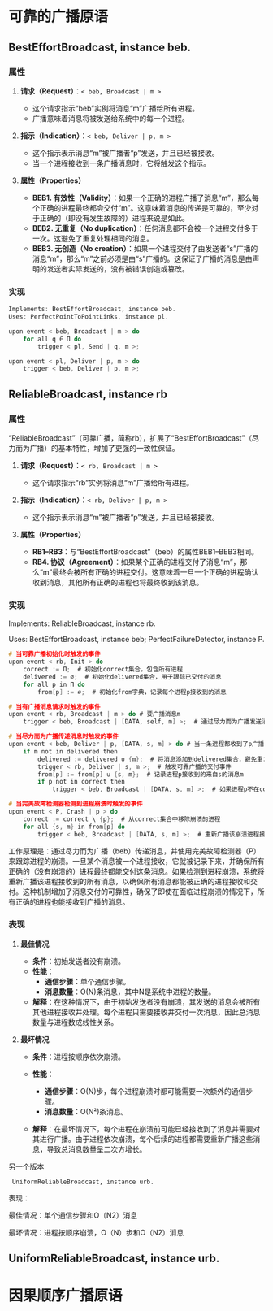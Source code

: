 # 可靠的广播原语

## BestEffortBroadcast, instance beb.

### 属性

1. **请求（Request）**：`< beb, Broadcast | m >`
   - 这个请求指示“beb”实例将消息“m”广播给所有进程。
   - 广播意味着消息将被发送给系统中的每一个进程。

2. **指示（Indication）**：`< beb, Deliver | p, m >`
   - 这个指示表示消息“m”被广播者“p”发送，并且已经被接收。
   - 当一个进程接收到一条广播消息时，它将触发这个指示。

3. **属性（Properties）**
   - **BEB1. 有效性（Validity）**：如果一个正确的进程广播了消息“m”，那么每个正确的进程最终都会交付“m”。这意味着消息的传递是可靠的，至少对于正确的（即没有发生故障的）进程来说是如此。
   - **BEB2. 无重复（No duplication）**：任何消息都不会被一个进程交付多于一次。这避免了重复处理相同的消息。
   - **BEB3. 无创造（No creation）**：如果一个进程交付了由发送者“s”广播的消息“m”，那么“m”之前必须是由“s”广播的。这保证了广播的消息是由声明的发送者实际发送的，没有被错误创造或篡改。

### 实现

```c
Implements: BestEffortBroadcast, instance beb.
Uses: PerfectPointToPointLinks, instance pl.

upon event < beb, Broadcast | m > do
	for all q ∈ Π do
		trigger < pl, Send | q, m >;

upon event < pl, Deliver | p, m > do
	trigger < beb, Deliver | p, m >;
```

## ReliableBroadcast, instance rb

### 属性

“ReliableBroadcast”（可靠广播，简称rb），扩展了“BestEffortBroadcast”（尽力而为广播）的基本特性，增加了更强的一致性保证。

1. **请求（Request）**：`< rb, Broadcast | m >`
   - 这个请求指示“rb”实例将消息“m”广播给所有进程。

2. **指示（Indication）**：`< rb, Deliver | p, m >`
   - 这个指示表示消息“m”被广播者“p”发送，并且已经被接收。

3. **属性（Properties）**
   - **RB1–RB3**：与“BestEffortBroadcast”（beb）的属性BEB1–BEB3相同。
   - **RB4. 协议（Agreement）**：如果某个正确的进程交付了消息“m”，那么“m”最终会被所有正确的进程交付。这意味着一旦一个正确的进程确认收到消息，其他所有正确的进程也将最终收到该消息。

### 实现

Implements: ReliableBroadcast, instance rb.

Uses: BestEffortBroadcast, instance beb; PerfectFailureDetector, instance P.

```c
# 当可靠广播初始化时触发的事件
upon event < rb, Init > do
    correct := Π;  # 初始化correct集合，包含所有进程
    delivered := ∅;  # 初始化delivered集合，用于跟踪已交付的消息
    for all p in Π do 
        from[p] := ∅;  # 初始化from字典，记录每个进程p接收到的消息

# 当有广播消息请求时触发的事件
upon event < rb, Broadcast | m > do # 要广播消息m
    trigger < beb, Broadcast | [DATA, self, m] >;  # 通过尽力而为广播发送消息

# 当尽力而为广播传递消息时触发的事件
upon event < beb, Deliver | p, [DATA, s, m] > do # 当一条进程都收到了p广播的来自s的消息m
    if m not in delivered then
        delivered := delivered ∪ {m};  # 将消息添加到delivered集合，避免重复交付
        trigger < rb, Deliver | s, m >;  # 触发可靠广播的交付事件
        from[p] := from[p] ∪ {s, m};  # 记录进程p接收到的来自s的消息m
        if p not in correct then
            trigger < beb, Broadcast | [DATA, s, m] >;  # 如果进程p不在correct集合中，系统将再次通过尽力而为广播发送消息m。这是因为p的状态不确定可能影响了消息m的可靠传递。

# 当完美故障检测器检测到进程崩溃时触发的事件
upon event < P, Crash | p > do
    correct := correct \ {p};  # 从correct集合中移除崩溃的进程
    for all {s, m} in from[p] do
        trigger < beb, Broadcast | [DATA, s, m] >;  # 重新广播该崩溃进程接收过的所有消息

```

工作原理是：通过尽力而为广播（beb）传递消息，并使用完美故障检测器（P）来跟踪进程的崩溃。一旦某个消息被一个进程接收，它就被记录下来，并确保所有正确的（没有崩溃的）进程最终都能交付这条消息。如果检测到进程崩溃，系统将重新广播该进程接收到的所有消息，以确保所有消息都能被正确的进程接收和交付。这种机制增加了消息交付的可靠性，确保了即使在面临进程崩溃的情况下，所有正确的进程也能接收到广播的消息。

###  表现

1. **最佳情况**
   - **条件**：初始发送者没有崩溃。
   - **性能**：
     - **通信步骤**：单个通信步骤。
     - **消息数量**：O(N)条消息，其中N是系统中进程的数量。
   - **解释**：在这种情况下，由于初始发送者没有崩溃，其发送的消息会被所有其他进程接收并处理。每个进程只需要接收并交付一次消息，因此总消息数量与进程数成线性关系。

2. **最坏情况**
   - **条件**：进程按顺序依次崩溃。
   
   - **性能**：
     - **通信步骤**：O(N)步，每个进程崩溃时都可能需要一次额外的通信步骤。
     - **消息数量**：O(N²)条消息。
     
   - **解释**：在最坏情况下，每个进程在崩溃前可能已经接收到了消息并需要对其进行广播。由于进程依次崩溃，每个后续的进程都需要重新广播这些消息，导致总消息数量呈二次方增长。
   

     
   
另一个版本
   
     UniformReliableBroadcast, instance urb.
   
   
   
   表现：
   
   最佳情况：单个通信步骤和O（N2）消息
   
   最坏情况：进程按顺序崩溃，O（N）步和O（N2）消息

## UniformReliableBroadcast, instance urb.



# 因果顺序广播原语